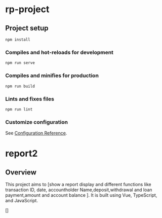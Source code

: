 # rp-project

## Project setup
```
npm install
```

### Compiles and hot-reloads for development
```
npm run serve
```

### Compiles and minifies for production
```
npm run build
```

### Lints and fixes files
```
npm run lint
```

### Customize configuration
See [Configuration Reference](https://cli.vuejs.org/config/).
# report2

## Overview

This project aims to [show a report display and different functions like transaction ID, date, accountholder Name,deposit,withdrawal and loan payment,amount and account balance ]. It is built using Vue, TypeScript, and JavaScript.

[]